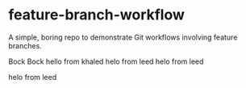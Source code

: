 # feature-branch-workflow

A simple, boring repo to demonstrate Git workflows involving feature branches.

Bock Bock
hello from khaled
helo from leed
helo from leed





helo from leed